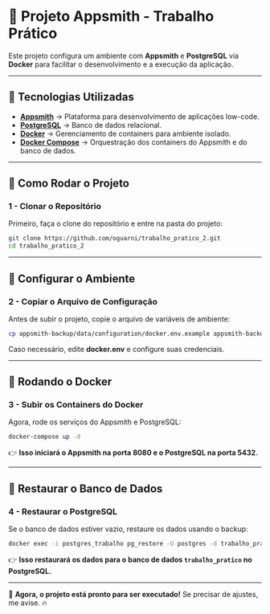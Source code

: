 # 📌 **Projeto Appsmith - Trabalho Prático**  

Este projeto configura um ambiente com **Appsmith** e **PostgreSQL** via **Docker** para facilitar o desenvolvimento e a execução da aplicação.  

---

## **📌 Tecnologias Utilizadas**  

- **[Appsmith](https://www.appsmith.com/)** → Plataforma para desenvolvimento de aplicações low-code.  
- **[PostgreSQL](https://www.postgresql.org/)** → Banco de dados relacional.  
- **[Docker](https://www.docker.com/)** → Gerenciamento de containers para ambiente isolado.  
- **[Docker Compose](https://docs.docker.com/compose/)** → Orquestração dos containers do Appsmith e do banco de dados.  

---

## **🚀 Como Rodar o Projeto**  

### **1 - Clonar o Repositório**  
Primeiro, faça o clone do repositório e entre na pasta do projeto:  

```bash
git clone https://github.com/oguarni/trabalho_pratico_2.git
cd trabalho_pratico_2
```

---

## **📌 Configurar o Ambiente**  

### **2 - Copiar o Arquivo de Configuração**  
Antes de subir o projeto, copie o arquivo de variáveis de ambiente:  

```bash
cp appsmith-backup/data/configuration/docker.env.example appsmith-backup/data/configuration/docker.env
```

Caso necessário, edite **docker.env** e configure suas credenciais.  

---

## **📌 Rodando o Docker**  

### **3 - Subir os Containers do Docker**  
Agora, rode os serviços do Appsmith e PostgreSQL:  

```bash
docker-compose up -d
```

👉 **Isso iniciará o Appsmith na porta 8080 e o PostgreSQL na porta 5432.**  

---

## **📌 Restaurar o Banco de Dados**  

### **4 - Restaurar o PostgreSQL**  
Se o banco de dados estiver vazio, restaure os dados usando o backup:  

```bash
docker exec -i postgres_trabalho pg_restore -U postgres -d trabalho_pratico < appsmith-backup/database-dump/backup.sql
```

👉 **Isso restaurará os dados para o banco de dados `trabalho_pratico` no PostgreSQL.**  

---

🚀 **Agora, o projeto está pronto para ser executado!** Se precisar de ajustes, me avise. 🔥

